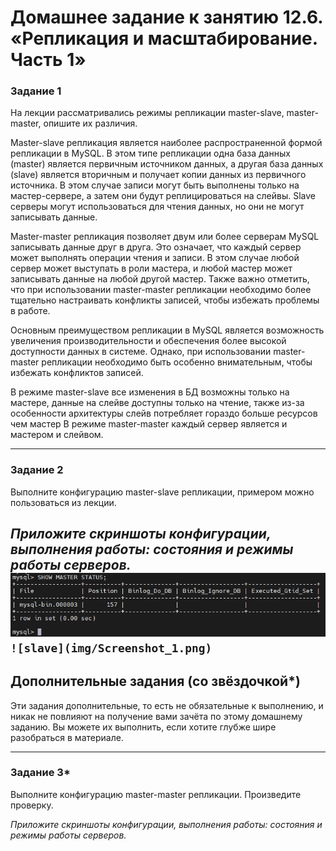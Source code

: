 # Домашнее задание к занятию 12.6. «Репликация и масштабирование. Часть 1»



### Задание 1

На лекции рассматривались режимы репликации master-slave, master-master, опишите их различия.

Master-slave репликация является наиболее распространенной формой репликации в MySQL. В этом типе репликации одна база данных (master) является первичным источником данных, а другая база данных (slave) является вторичным и получает копии данных из первичного источника. В этом случае записи могут быть выполнены только на мастер-сервере, а затем они будут реплицироваться на слейвы. Slave серверы могут использоваться для чтения данных, но они не могут записывать данные.

Master-master репликация позволяет двум или более серверам MySQL записывать данные друг в друга. Это означает, что каждый сервер может выполнять операции чтения и записи. В этом случае любой сервер может выступать в роли мастера, и любой мастер может записывать данные на любой другой мастер. Также важно отметить, что при использовании master-master репликации необходимо более тщательно настраивать конфликты записей, чтобы избежать проблемы в работе.

Основным преимуществом репликации в MySQL является возможность увеличения производительности и обеспечения более высокой доступности данных в системе. Однако, при использовании master-master репликации необходимо быть особенно внимательным, чтобы избежать конфликтов записей.

В режиме master-slave все изменения в БД возможны только на мастере, данные на слейве доступны только на чтение, также из-за особенности архитектуры слейв потребляет гораздо больше ресурсов чем мастер В режиме master-master каждый сервер является и мастером и слейвом.

---

### Задание 2

Выполните конфигурацию master-slave репликации, примером можно пользоваться из лекции.

*Приложите скриншоты конфигурации, выполнения работы: состояния и режимы работы серверов.*
![master](img/Screenshot_3.png)`
![slave](img/Screenshot_1.png)`
---

## Дополнительные задания (со звёздочкой*)
Эти задания дополнительные, то есть не обязательные к выполнению, и никак не повлияют на получение вами зачёта по этому домашнему заданию. Вы можете их выполнить, если хотите глубже шире разобраться в материале.

---

### Задание 3* 

Выполните конфигурацию master-master репликации. Произведите проверку.

*Приложите скриншоты конфигурации, выполнения работы: состояния и режимы работы серверов.*
